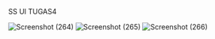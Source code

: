 SS UI TUGAS4

![Screenshot (264)](https://github.com/user-attachments/assets/845f56f1-22b5-426d-a8b0-6a09b5b564cb)
![Screenshot (265)](https://github.com/user-attachments/assets/c0ef1017-4f67-47c7-bc8e-1844c4815e0e)
![Screenshot (266)](https://github.com/user-attachments/assets/421ae7ed-a092-42ea-bbf6-e6bae52f2a83)

